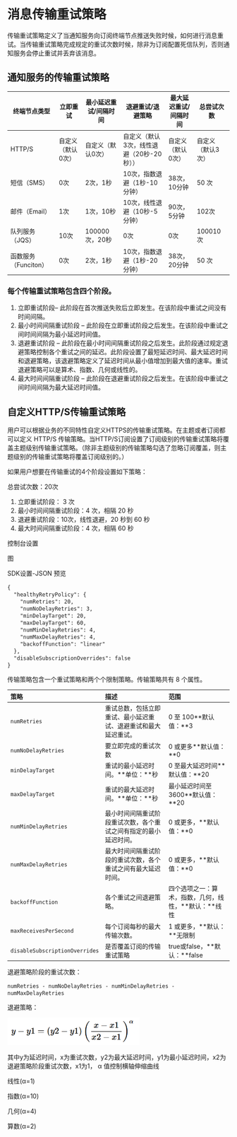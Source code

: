 # 消息传输重试策略

传输重试策略定义了当通知服务向订阅终端节点推送失败时候，如何进行消息重试。当传输重试策略完成规定的重试次数时候，除非为订阅配置死信队列，否则通知服务会停止重试并丢弃该消息。

## 通知服务的传输重试策略

| 终端节点类型         | 立即重试          | 最小延迟重试/间隔时间 | 退避重试/退避策略                        | 最大延迟重试/间隔时间 | 总尝试次数        |
| -------------------- | ----------------- | --------------------- | ---------------------------------------- | --------------------- | ----------------- |
| HTTP/S               | 自定义（默认0次） | 自定义（默认0次）     | 自定义（默认3次，线性退避（20秒-20秒）） | 自定义（默认0次）     | 自定义（默认3次） |
| 短信（SMS）          | 0次               | 2次，1秒              | 10次，指数退避（1秒-10分钟）             | 38次，10分钟          | 50 次             |
| 邮件（Email）        | 1次               | 1次，10秒             | 10次，线性退避（10秒-5分钟）             | 90次，5分钟           | 102次             |
| 队列服务（JQS）      | 10次              | 100000次，20秒        | 0次                                      | 0次                   | 100010次          |
| 函数服务（Funciton） | 0次               | 2次，1秒              | 10次，指数退避（1秒-20分钟）             | 38次， 20分钟         | 50 次             |


### 每个传输重试策略包含四个阶段。

1. 立即重试阶段– 此阶段在首次推送失败后立即发生。在该阶段中重试之间没有时间间隔。
2. 最小时间间隔重试阶段 – 此阶段在立即重试阶段之后发生。在该阶段中重试之间时间间隔为最小延迟时间值。
3. 退避重试阶段 – 此阶段在最小时间间隔重试阶段之后发生。此阶段通过规定退避策略控制各个重试之间的延迟。此阶段设置了最短延迟时间、最大延迟时间和退避策略，该退避策略定义了延迟时间从最小值增加到最大值的速率。重试退避策略可以是算术、指数、几何或线性的。
4. 最大时间间隔重试阶段 – 此阶段在退避重试阶段之后发生。在该阶段中重试之间时间间隔为最大延迟时间值。



## 自定义HTTP/S传输重试策略

用户可以根据业务的不同特性自定义HTTPS的传输重试策略。在主题或者订阅都可以定义 HTTP/S 传输策略。当HTTP/S订阅设置了订阅级别的传输重试策略将覆盖主题级别传输重试策略。（除非主题级别的传输策略勾选了忽略订阅覆盖，则主题级别的传输重试策略将覆盖订阅级别的。）

如果用户想要在传输重试的4个阶段设置如下策略：

总尝试次数：20次

1. 立即重试阶段： 3 次
2. 最小时间间隔重试阶段：4 次，相隔 20 秒
3. 退避重试阶段：10次，线性退避，20 秒到 60 秒
4. 最大时间间隔重试阶段：4 次，相隔 60 秒

控制台设置

图

SDK设置-JSON 预览

```
{
  "healthyRetryPolicy": {
    "numRetries": 20,
    "numNoDelayRetries": 3,
    "minDelayTarget": 20,
    "maxDelayTarget": 60,
    "numMinDelayRetries": 4,
    "numMaxDelayRetries": 4,
    "backoffFunction": "linear"
  },
  "disableSubscriptionOverrides": false
}
```

传输策略包含一个重试策略和两个个限制策略。传输策略共有 8 个属性。

| 策略                           | 描述                                                         | 范围                                                 |
| :----------------------------- | :----------------------------------------------------------- | :--------------------------------------------------- |
| `numRetries`                   | 重试总数，包括立即重试、最小延迟重试、退避重试和最大延迟重试。 | 0 至 100**默认值：**3                                |
| `numNoDelayRetries`            | 要立即完成的重试次数                                         | 0 或更多**默认值：**0                                |
| `minDelayTarget`               | 重试的最小延迟时间。**单位：**秒                             | 0 至最大延迟时间**默认值：**20                       |
| `maxDelayTarget`               | 重试的最大延迟时间。**单位：**秒                             | 最小延迟时间至 3600**默认值：**20                    |
| `numMinDelayRetries`           | 最小时间间隔重试阶段重试次数，各个重试之间有指定的最小延迟时间。 | 0 或更多，**默认值：**0                              |
| `numMaxDelayRetries`           | 最大时间间隔重试阶段的重试次数，各个重试之间有最大延迟时间。 | 0 或更多，**默认值：**0                              |
| `backoffFunction`              | 各个重试之间退避策略。                                       | 四个选项之一：算术，指数，几何，线性，**默认：**线性 |
| `maxReceivesPerSecond`         | 每个订阅每秒的最大传输次数。                                 | 1 或更多，**默认：**无限制                           |
| `disableSubscriptionOverrides` | 是否覆盖订阅的传输重试策略                                   | true或false，**默认：**false                         |

退避策略阶段的重试次数：

```
numRetries - numNoDelayRetries - numMinDelayRetries - numMaxDelayRetries
```


退避策略：

![退避策略公式](../../../../../image/Internet-Middleware/Notification-Service/退避策略公式.png)

其中y为延迟时间，x为重试次数，y2为最大延迟时间，y1为最小延迟时间，x2为退避策略阶段重试次数，x1为1， α 值控制横轴伸缩曲线

线性(α=1)

指数(α=10) 

几何(α=4)

算数(α=2)
